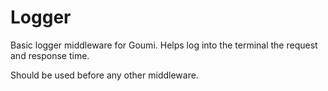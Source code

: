 Logger
======

Basic logger middleware for Goumi. Helps log into the terminal the request and response time.

Should be used before any other middleware.

